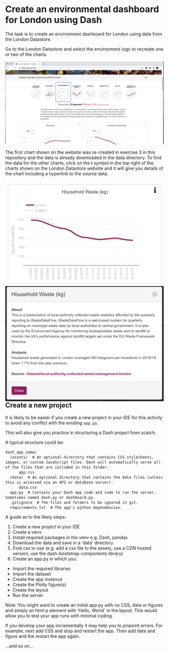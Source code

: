 # Create an environmental dashboard for London using Dash

The task is to create an environment dashboard for London using data from the London Datastore.

Go to the London Datastore and select the environment logo to recreate one or two of the charts.

![London Datastore](../assets/lds.png)

The first chart shown on the website was re-created in exercise 3 in this repository and the data is already downloaded
in the data directory. To find the data for the other charts, click on the **i** symbol in the top right of the charts 
shown on the London Datastore website and it will give you details of the chart including a hyperlink to the source data.

<img src="../assets/i.png" alt="info symbol" style="float:left;padding-right:20px"/>

<img src="../assets/household_waste.png" alt="household waste chart info" style="float:left;padding-right:20px"/>


## Create a new project

It is likely to be easier if you create a new project in your IDE for this activity to avoid any conflict with the
existing `app.py`.

This will also give you practice in structuring a Dash project from scatch.

A typical structure could be:

```
dash_app_name/
  /assets/  # An optional directory that contains CSS stylesheets, images, or custom JavaScript files. Dash will automatically serve all of the files that are included in this folder.
      app.css  
  /data/  # An optional directory that contains the data files (unless this is accessed via an API or database server).
      data.csv
  app.py  # Contains your Dash app code and code to run the server. Sometimes named dash.py or dashboard.py.
  .gitignore  # The files and folders to be ignored in git.
  requirements.txt  # The app's python dependencies.
```

A guide as to the likely steps:

1. Create a new project in your IDE
2. Create a venv
3. Install required packages in the venv e.g. Dash, pandas
4. Download the data and save in a 'data' directory
5. Find css to use (e.g. add a css file to the assets, use a CDN hosted version, use the dash-bootstrap-components
   library)
6. Create an app.py in which you:

- Import the required libraries
- Import the dataset
- Create the app instance
- Create the Plotly figure(s)
- Create the layout
- Run the server

Note: You might want to create an initial app.py with no CSS, data or figures and simply an html p element with 'Hello,
World' in the layout. This would allow you to test your app runs with minimal coding.

If you develop your app incrementally it may help you to pinpoint errors. For example, next add CSS and stop and restart
the app. Then add data and figure and the restart the app again.

...and so on...


